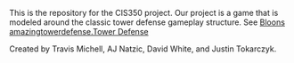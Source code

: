 This is the repository for the CIS350 project. Our project is a game that is modeled around the classic tower defense gameplay structure. 
See [Bloons amazingtowerdefense.Tower Defense](https://en.wikipedia.org/wiki/Bloons_Tower_Defense)

Created by Travis Michell, AJ Natzic, David White, and Justin Tokarczyk.
